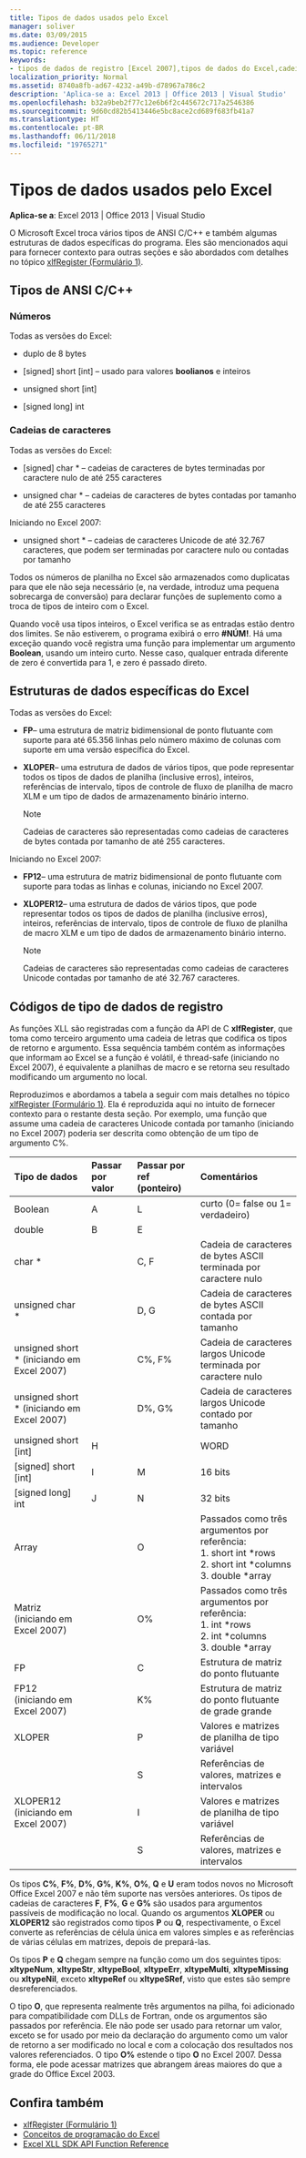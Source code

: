```yaml
---
title: Tipos de dados usados pelo Excel
manager: soliver
ms.date: 03/09/2015
ms.audience: Developer
ms.topic: reference
keywords:
- tipos de dados de registro [Excel 2007],tipos de dados do Excel,cadeias de caracteres [Excel 2007],números [Excel 2007],estruturas de dados [Excel 2007],tipos de dados [Excel 2007]
localization_priority: Normal
ms.assetid: 8740a8fb-ad67-4232-a49b-d78967a786c2
description: 'Aplica-se a: Excel 2013 | Office 2013 | Visual Studio'
ms.openlocfilehash: b32a9beb2f77c12e6b6f2c445672c717a2546386
ms.sourcegitcommit: 9d60cd82b5413446e5bc8ace2cd689f683fb41a7
ms.translationtype: HT
ms.contentlocale: pt-BR
ms.lasthandoff: 06/11/2018
ms.locfileid: "19765271"
---
```

# <a name="data-types-used-by-excel"></a>Tipos de dados usados pelo Excel

**Aplica-se a**: Excel 2013 | Office 2013 | Visual Studio 
  
O Microsoft Excel troca vários tipos de ANSI C/C++ e também algumas estruturas de dados específicas do programa. Eles são mencionados aqui para fornecer contexto para outras seções e são abordados com detalhes no tópico [xlfRegister (Formulário 1)](xlfregister-form-1.md). 
  
## <a name="ansi-cc-types"></a>Tipos de ANSI C/C++

### <a name="numbers"></a>Números

Todas as versões do Excel:
  
- duplo de 8 bytes
    
- [signed] short [int] &ndash; usado para valores **boolianos** e inteiros 
    
- unsigned short [int]
    
- [signed long] int
    
### <a name="strings"></a>Cadeias de caracteres

Todas as versões do Excel:
  
- [signed] char \* &ndash; cadeias de caracteres de bytes terminadas por caractere nulo de até 255 caracteres
    
- unsigned char \* &ndash; cadeias de caracteres de bytes contadas por tamanho de até 255 caracteres
    
Iniciando no Excel 2007:
  
- unsigned short \* &ndash; cadeias de caracteres Unicode de até 32.767 caracteres, que podem ser terminadas por caractere nulo ou contadas por tamanho
    
Todos os números de planilha no Excel são armazenados como duplicatas para que ele não seja necessário (e, na verdade, introduz uma pequena sobrecarga de conversão) para declarar funções de suplemento como a troca de tipos de inteiro com o Excel.
  
Quando você usa tipos inteiros, o Excel verifica se as entradas estão dentro dos limites. Se não estiverem, o programa exibirá o erro **#NÚM!**. Há uma exceção quando você registra uma função para implementar um argumento **Boolean**, usando um inteiro curto. Nesse caso, qualquer entrada diferente de zero é convertida para 1, e zero é passado direto. 
  
## <a name="excel-specific-data-structures"></a>Estruturas de dados específicas do Excel

Todas as versões do Excel:
  
- **FP**&ndash; uma estrutura de matriz bidimensional de ponto flutuante com suporte para até 65.356 linhas pelo número máximo de colunas com suporte em uma versão específica do Excel. 
    
- **XLOPER**&ndash; uma estrutura de dados de vários tipos, que pode representar todos os tipos de dados de planilha (inclusive erros), inteiros, referências de intervalo, tipos de controle de fluxo de planilha de macro XLM e um tipo de dados de armazenamento binário interno. 
    
   > [!NOTE]
   > Cadeias de caracteres são representadas como cadeias de caracteres de bytes contada por tamanho de até 255 caracteres. 
  
Iniciando no Excel 2007:
  
- **FP12**&ndash; uma estrutura de matriz bidimensional de ponto flutuante com suporte para todas as linhas e colunas, iniciando no Excel 2007. 
    
- **XLOPER12**&ndash; uma estrutura de dados de vários tipos, que pode representar todos os tipos de dados de planilha (inclusive erros), inteiros, referências de intervalo, tipos de controle de fluxo de planilha de macro XLM e um tipo de dados de armazenamento binário interno. 
    
   > [!NOTE]
   > Cadeias de caracteres são representadas como cadeias de caracteres Unicode contadas por tamanho de até 32.767 caracteres. 
  
## <a name="registration-data-type-codes"></a>Códigos de tipo de dados de registro

As funções XLL são registradas com a função da API de C **xlfRegister**, que toma como terceiro argumento uma cadeia de letras que codifica os tipos de retorno e argumento. Essa sequência também contém as informações que informam ao Excel se a função é volátil, é thread-safe (iniciando no Excel 2007), é equivalente a planilhas de macro e se retorna seu resultado modificando um argumento no local.
  
Reproduzimos e abordamos a tabela a seguir com mais detalhes no tópico [xlfRegister (Formulário 1)](xlfregister-form-1.md). Ela é reproduzida aqui no intuito de fornecer contexto para o restante desta seção. Por exemplo, uma função que assume uma cadeia de caracteres Unicode contada por tamanho (iniciando no Excel 2007) poderia ser descrita como obtenção de um tipo de argumento C%. 
  
|Tipo de dados|Passar por valor|Passar por ref (ponteiro)|Comentários|
|:-----|:-----|:-----|:-----|
|Boolean  <br/> |A  <br/> |L  <br/> |curto (0= false ou 1= verdadeiro)  <br/> |
|double  <br/> |B  <br/> |E  <br/> ||
|char \*  <br/> ||C, F  <br/> |Cadeia de caracteres de bytes ASCII terminada por caractere nulo  <br/> |
|unsigned char \*  <br/> ||D, G  <br/> |Cadeia de caracteres de bytes ASCII contada por tamanho  <br/> |
|unsigned short \* (iniciando em Excel 2007)  <br/> ||C%, F%  <br/> |Cadeia de caracteres largos Unicode terminada por caractere nulo  <br/> |
|unsigned short \* (iniciando em Excel 2007)  <br/> ||D%, G%  <br/> |Cadeia de caracteres largos Unicode contado por tamanho  <br/> |
|unsigned short [int]  <br/> |H  <br/> ||WORD  <br/> |
|[signed] short [int]  <br/> |I  <br/> |M  <br/> |16 bits  <br/> |
|[signed long] int  <br/> |J  <br/> |N  <br/> |32 bits  <br/> |
|Array  <br/> ||O  <br/> | Passados como três argumentos por referência:  <br/>1. short int \*rows  <br/>2. short int \*columns  <br/>3. double \*array  <br/> |
|Matriz  <br/> (iniciando em Excel 2007)  <br/> ||O%  <br/> | Passados como três argumentos por referência:  <br/>1. int \*rows  <br/>2. int \*columns  <br/>3. double \*array  <br/> |
|FP  <br/> ||C  <br/> |Estrutura de matriz do ponto flutuante  <br/> |
|FP12  <br/> (iniciando em Excel 2007)  <br/> ||K%  <br/> |Estrutura de matriz do ponto flutuante de grade grande  <br/> |
|XLOPER  <br/> ||P  <br/> |Valores e matrizes de planilha de tipo variável  <br/> |
|||S  <br/> |Referências de valores, matrizes e intervalos  <br/> |
|XLOPER12  <br/> (iniciando em Excel 2007)  <br/> ||I  <br/> |Valores e matrizes de planilha de tipo variável  <br/> |
|||S  <br/> |Referências de valores, matrizes e intervalos  <br/> |
   
Os tipos **C%**, **F%**, **D%**, **G%**, **K%**, **O%**, **Q** e **U** eram todos novos no Microsoft Office Excel 2007 e não têm suporte nas versões anteriores. Os tipos de cadeias de caracteres **F**, **F%**, **G** e **G%** são usados para argumentos passíveis de modificação no local. Quando os argumentos **XLOPER** ou **XLOPER12** são registrados como tipos **P** ou **Q**, respectivamente, o Excel converte as referências de célula única em valores simples e as referências de várias células em matrizes, depois de prepará-las. 
  
Os tipos **P** e **Q** chegam sempre na função como um dos seguintes tipos: **xltypeNum**, **xltypeStr**, **xltypeBool**, **xltypeErr**, **xltypeMulti**, **xltypeMissing** ou **xltypeNil**, exceto **xltypeRef** ou **xltypeSRef**, visto que estes são sempre desreferenciados. 
  
O tipo **O**, que representa realmente três argumentos na pilha, foi adicionado para compatibilidade com DLLs de Fortran, onde os argumentos são passados por referência. Ele não pode ser usado para retornar um valor, exceto se for usado por meio da declaração do argumento como um valor de retorno a ser modificado no local e com a colocação dos resultados nos valores referenciados. O tipo **O%** estende o tipo **O** no Excel 2007. Dessa forma, ele pode acessar matrizes que abrangem áreas maiores do que a grade do Office Excel 2003. 
  
## <a name="see-also"></a>Confira também

- [xlfRegister (Formulário 1)](xlfregister-form-1.md)
- [Conceitos de programação do Excel](excel-programming-concepts.md)
- [Excel XLL SDK API Function Reference](excel-xll-sdk-api-function-reference.md)

